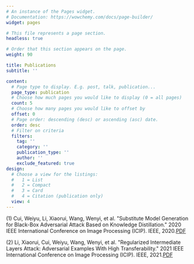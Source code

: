 ```yaml
---
# An instance of the Pages widget.
# Documentation: https://wowchemy.com/docs/page-builder/
widget: pages

# This file represents a page section.
headless: true

# Order that this section appears on the page.
weight: 90

title: Publications
subtitle: ''

content:
  # Page type to display. E.g. post, talk, publication...
  page_type: publication
  # Choose how much pages you would like to display (0 = all pages)
  count: 5
  # Choose how many pages you would like to offset by
  offset: 0
  # Page order: descending (desc) or ascending (asc) date.
  order: desc
  # Filter on criteria
  filters:
    tag: ''
    category: ''
    publication_type: ''
    author: ''
    exclude_featured: true
design:
  # Choose a view for the listings:
  #   1 = List
  #   2 = Compact
  #   3 = Card
  #   4 = Citation (publication only)
  view: 4
---
```


(1) Cui, Weiyu, Li, Xiaorui, Wang, Wenyi, et al. "Substitute Model Generation for Black-Box Adversarial Attack Based on Knowledge Distillation." 2020 IEEE International Conference on Image Processing (ICIP). IEEE, 2020.[PDF](https://ieeexplore.ieee.org/document/9191063)

(2) Li, Xiaorui, Cui, Weiyu, Wang, Wenyi, et al. "Regularized Intermediate Layers Attack: Adversarial Examples With High Transferability." 2021 IEEE International Conference on Image Processing (ICIP). IEEE, 2021.[PDF](https://ieeexplore.ieee.org/abstract/document/9506671)